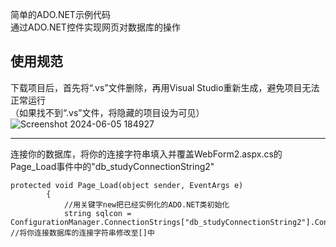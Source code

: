 简单的ADO.NET示例代码  
通过ADO.NET控件实现网页对数据库的操作  

## 使用规范  
下载项目后，首先将“.vs”文件删除，再用Visual Studio重新生成，避免项目无法正常运行  
（如果找不到“.vs”文件，将隐藏的项目设为可见）  
![Screenshot 2024-06-05 184927](https://github.com/Diakkoo/ASP.NET-ADO.NET-use-cases/assets/167406000/a367127f-263c-44be-8f78-33ca9921dc50)    

*************

连接你的数据库，将你的连接字符串填入并覆盖WebForm2.aspx.cs的Page_Load事件中的"db_studyConnectionString2"  


```
protected void Page_Load(object sender, EventArgs e)
        {
            //用关键字new把已经实例化的ADO.NET类初始化
            string sqlcon = ConfigurationManager.ConnectionStrings["db_studyConnectionString2"].ConnectionString; //将你连接数据库的连接字符串修改至[]中
```

